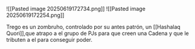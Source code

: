 ![[Pasted image 20250619172734.png]]
![[Pasted image 20250619172254.png]]

Trego es un zombruho, controlado por su antes patrón, un [[Hashalaq Quori]],que atrapo a el grupo de PJs para que creen una Cadena y que le tributen a el para conseguir poder.
